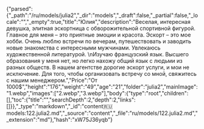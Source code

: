 {"parsed":{"_path":"/ru/models/julia2","_dir":"models","_draft":false,"_partial":false,"_locale":"","_empty":true,"title":"Юлия","description":"Веселая, интересная девушка, элитная эскортница с обворожительной спортивной фигурой. Главное для меня – это приятные эмоции и красота. Эскорт – это мое хобби. Очень люблю встречи по вечерам, путешествовать и заводить новые знакомства с интересными мужчинами. Увлекаюсь художественной литературой. \nИзучаю французский язык. Высшего образования у меня нет, но легко нахожу общий язык с людьми из разных обществ. В нашем агентстве дорогие эскорт услуги, и мои не исключение. Для того, чтобы организовать встречу со мной, свяжитесь с нашим менеджером.","Price":"От 1000$","height":"176","weight":"49","age":"21","folder":"julia2","mainImage":"1.webp","images":["2.webp","3.webp"],"body":{"type":"root","children":[],"toc":{"title":"","searchDepth":2,"depth":2,"links":[]}},"_type":"markdown","_id":"content:ru:models:122.julia2.md","_source":"content","_file":"ru/models/122.julia2.md","_extension":"md"},"hash":"xW75J36yqb"}